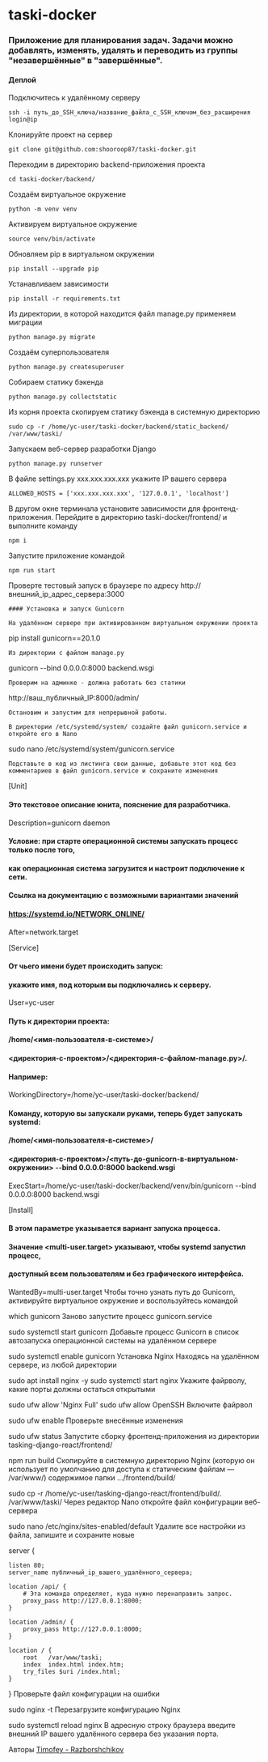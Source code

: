 # taski-docker

### Приложение для планирования задач. Задачи можно добавлять, изменять, удалять и переводить из группы "незавершённые" в "завершённые".

#### Деплой

Подключитесь к удалённому серверу
```
ssh -i путь_до_SSH_ключа/название_файла_с_SSH_ключом_без_расширения login@ip
```
Клонируйте проект на сервер
```
git clone git@github.com:shooroop87/taski-docker.git
```
Переходим в директорию backend-приложения проекта
```
cd taski-docker/backend/
```
Создаём виртуальное окружение
```
python -m venv venv
```
Активируем виртуальное окружение
```
source venv/bin/activate
```
Обновляем pip в виртуальном окружении
```
pip install --upgrade pip
```
Устанавливаем зависимости
```
pip install -r requirements.txt
```
Из директории, в которой находится файл manage.py применяем миграции
```
python manage.py migrate
```
Создаём суперпользователя
```
python manage.py createsuperuser
```
Собираем статику бэкенда
```
python manage.py collectstatic
```
Из корня проекта скопируем статику бэкенда в системную директорию
```
sudo cp -r /home/yc-user/taski-docker/backend/static_backend/ /var/www/taski/
```
Запускаем веб-сервер разработки Django
```
python manage.py runserver
```
В файле settings.py xxx.xxx.xxx.xxx укажите IP вашего сервера
```
ALLOWED_HOSTS = ['xxx.xxx.xxx.xxx', '127.0.0.1', 'localhost']
```
В другом окне терминала установите зависимости для фронтенд-приложения. Перейдите в директорию taski-docker/frontend/ и выполните команду
```
npm i
```
Запустите приложение командой
```
npm run start
```
Проверте тестовый запуск в браузере по адресу http://внешний_ip_адрес_сервера:3000
```
#### Установка и запуск Gunicorn

На удалённом сервере при активированном виртуальном окружении проекта
```
pip install gunicorn==20.1.0
```
Из директории с файлом manage.py
```
gunicorn --bind 0.0.0.0:8000 backend.wsgi
```
Проверим на админке - должна работать без статики
```
http://ваш_публичный_IP:8000/admin/
```
Остановим и запустим для непрерывной работы.

В директории /etc/systemd/system/ создайте файл gunicorn.service и откройте его в Nano
```
sudo nano /etc/systemd/system/gunicorn.service
```
Подставьте в код из листинга свои данные, добавьте этот код без комментариев в файл gunicorn.service и сохраните изменения
```
[Unit]
#### Это текстовое описание юнита, пояснение для разработчика.
Description=gunicorn daemon 

#### Условие: при старте операционной системы запускать процесс только после того, 
#### как операционная система загрузится и настроит подключение к сети.
#### Ссылка на документацию с возможными вариантами значений 
#### https://systemd.io/NETWORK_ONLINE/
After=network.target 

[Service]
#### От чьего имени будет происходить запуск:
#### укажите имя, под которым вы подключались к серверу.
User=yc-user 

#### Путь к директории проекта:
#### /home/<имя-пользователя-в-системе>/
#### <директория-с-проектом>/<директория-с-файлом-manage.py>/.
#### Например:
WorkingDirectory=/home/yc-user/taski-docker/backend/

#### Команду, которую вы запускали руками, теперь будет запускать systemd:
#### /home/<имя-пользователя-в-системе>/
#### <директория-с-проектом>/<путь-до-gunicorn-в-виртуальном-окружении> --bind 0.0.0.0:8000 backend.wsgi
ExecStart=/home/yc-user/taski-docker/backend/venv/bin/gunicorn --bind 0.0.0.0:8000 backend.wsgi

[Install]
#### В этом параметре указывается вариант запуска процесса.
#### Значение <multi-user.target> указывают, чтобы systemd запустил процесс,
#### доступный всем пользователям и без графического интерфейса.
WantedBy=multi-user.target
Чтобы точно узнать путь до Gunicorn, активируйте виртуальное окружение и воспользуйтесь командой

which gunicorn
Заново запустите процесс gunicorn.service

sudo systemctl start gunicorn 
Добавьте процесс Gunicorn в список автозапуска операционной системы на удалённом сервере

sudo systemctl enable gunicorn 
Установка Nginx
Находясь на удалённом сервере, из любой директории

sudo apt install nginx -y
sudo systemctl start nginx
Укажите файрволу, какие порты должны остаться открытыми

sudo ufw allow 'Nginx Full'
sudo ufw allow OpenSSH
Включите файрвол

sudo ufw enable
Проверьте внесённые изменения

sudo ufw status
Запустите сборку фронтенд-приложения из директории tasking-django-react/frontend/

npm run build
Скопируйте в системную директорию Nginx (которую он использует по умолчанию для доступа к статическим файлам — /var/www/) содержимое папки .../frontend/build/

sudo cp -r /home/yc-user/tasking-django-react/frontend/build/. /var/www/taski/
Через редактор Nano откройте файл конфигурации веб-сервера

sudo nano /etc/nginx/sites-enabled/default
Удалите все настройки из файла, запишите и сохраните новые

server {

    listen 80;
    server_name публичный_ip_вашего_удалённого_сервера;
    
    location /api/ {
        # Эта команда определяет, куда нужно перенаправить запрос.
        proxy_pass http://127.0.0.1:8000;
    }

    location /admin/ {
        proxy_pass http://127.0.0.1:8000;
    }

    location / {
        root   /var/www/taski;
        index  index.html index.htm;
        try_files $uri /index.html;
    }

}
Проверьте файл конфигурации на ошибки

sudo nginx -t
Перезагрузите конфигурацию Nginx

sudo systemctl reload nginx
В адресную строку браузера введите внешний IP вашего удалённого сервера без указания порта.

Авторы
[Timofey - Razborshchikov](https://github.com/Timofey3085)
